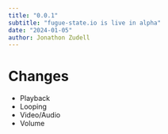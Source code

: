 ```yaml
---
title: "0.0.1"
subtitle: "fugue-state.io is live in alpha"
date: "2024-01-05"
author: Jonathon Zudell
---
```

# Changes
- Playback
- Looping
- Video/Audio
- Volume